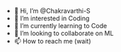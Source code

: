 - 👋 Hi, I’m @Chakravarthi-S
- 👀 I’m interested in Coding
- 🌱 I’m currently learning to Code
- 💞️ I’m looking to collaborate on ML
- 📫 How to reach me (wait)

